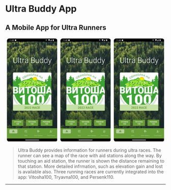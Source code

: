 [//]: <> (This is a comment)

# Ultra Buddy App
## A Mobile App for Ultra Runners

[//]: <> (Image of App)

<style>
.column {
    flex: 33.33%;
    padding: 5px;
}
.row {
    display: flex;
}
</style>

<div class="row">
    <div class="column">
        <img align="center" src="https://github.com/krisibeck/UltraBuddyApp/blob/master/img/home_screen_small.png"/>
    </div>
    <div class="column">
        <img align="center" src="https://github.com/krisibeck/UltraBuddyApp/blob/master/img/home_screen_small.png"/>
    </div>
    <div class="column">
        <img align="center" src="https://github.com/krisibeck/UltraBuddyApp/blob/master/img/home_screen_small.png"/>
    </div>
</div>

> Ultra Buddy provides information for runners during ultra races. 
> The runner can see a map of the race with aid stations along the way.
> By touching an aid station, the runner is shown the distance remaining to that station. 
> More detailed infrmation, such as elevation gain and lost is available also. 
> Three running races are currently integrated into the app: Vitosha100, Tryavna100, and Persenk110.

---
